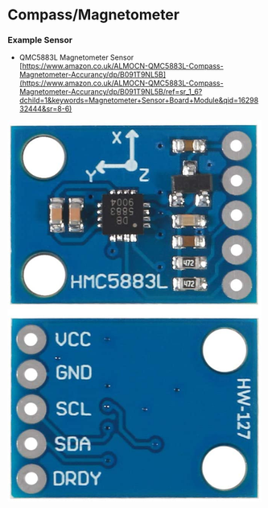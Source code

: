 # Compass/Magnetometer

### Example Sensor

* QMC5883L Magnetometer Sensor [https://www.amazon.co.uk/ALMOCN-QMC5883L-Compass-Magnetometer-Accurancy/dp/B091T9NL5B](https://www.amazon.co.uk/ALMOCN-QMC5883L-Compass-Magnetometer-Accurancy/dp/B091T9NL5B/ref=sr_1_6?dchild=1&keywords=Magnetometer+Sensor+Board+Module&qid=1629832444&sr=8-6)

![](../../.gitbook/assets/image%20%2829%29.png)

